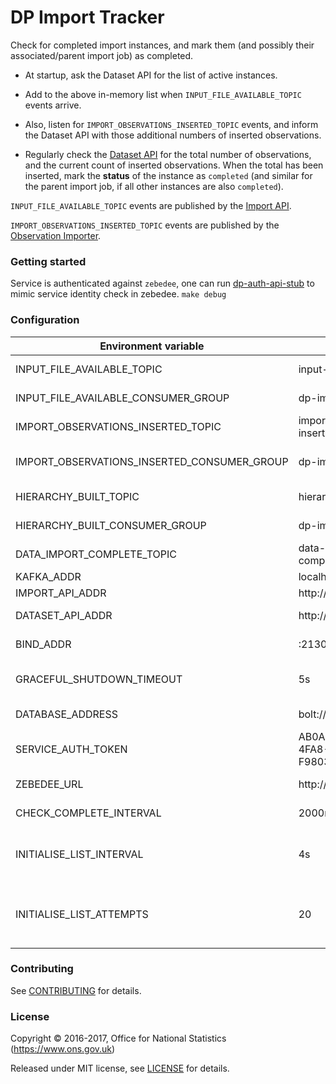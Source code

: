 DP Import Tracker
=================

Check for completed import instances, and mark them (and possibly
their associated/parent import job) as completed.

* At startup, ask the Dataset API for the list of active instances.

* Add to the above in-memory list when `INPUT_FILE_AVAILABLE_TOPIC` events arrive.

* Also, listen for `IMPORT_OBSERVATIONS_INSERTED_TOPIC` events,
and inform the Dataset API with those additional numbers of inserted observations.

* Regularly check the [Dataset API](../dp-dataset-api) for the total number of observations,
and the current count of inserted observations.  When the total has been
inserted, mark the **status** of the instance as `completed` (and similar
for the parent import job, if all other instances are also `completed`).

`INPUT_FILE_AVAILABLE_TOPIC` events are published by the [Import API](../dp-import-api).

`IMPORT_OBSERVATIONS_INSERTED_TOPIC` events are published by the
[Observation Importer](../dp-observation-importer).

### Getting started

Service is authenticated against `zebedee`, one can run [dp-auth-api-stub](https://github.com/ONSdigital/dp-auth-api-stub) to mimic
service identity check in zebedee.
`make debug`

### Configuration

| Environment variable                        | Default                               | Description
| ------------------------------------------- | ------------------------------------- | -----------
| INPUT_FILE_AVAILABLE_TOPIC                  | input-file-available                  | topic name for import file available events
| INPUT_FILE_AVAILABLE_CONSUMER_GROUP         | dp-import-tracker                     | consumer group name for import file available events
| IMPORT_OBSERVATIONS_INSERTED_TOPIC          | import-observations-inserted          | topic name for numbers of inserted observations
| IMPORT_OBSERVATIONS_INSERTED_CONSUMER_GROUP | dp-import-tracker                     | consumer group name for numbers of inserted observations
| HIERARCHY_BUILT_TOPIC                       | hierarchy-built                       | topic name for built hierarchies
| HIERARCHY_BUILT_CONSUMER_GROUP              | dp-import-tracker                     | consumer group name for built hierarchies
| DATA_IMPORT_COMPLETE_TOPIC                  | data-import-complete                  | topic name for hierarchies ready to be imported
| KAFKA_ADDR                                  | localhost:9092                        | A list of kafka brokers
| IMPORT_API_ADDR                             | http://localhost:21800                | The address of Import API
| DATASET_API_ADDR                            | http://localhost:22000                | The address of Dataset API
| BIND_ADDR                                   | :21300                                | address to listen on for healthcheck requests
| GRACEFUL_SHUTDOWN_TIMEOUT                   | 5s                                    | how much grace time to allow when shutting down (time.duration)
| DATABASE_ADDRESS                            | bolt://localhost:7687                 | The address of the database
| SERVICE_AUTH_TOKEN                          | AB0A5CFA-3C55-4FA8-AACC-F98039BED0AC  | The service authorization token
| ZEBEDEE_URL                                 | http://localhost:8082                 | The host name for Zebedee
| CHECK_COMPLETE_INTERVAL                     | 2000ms                                | how much time between checking for instances
| INITIALISE_LIST_INTERVAL                    | 4s                                    | on startup, if getting instance list fails, how much time to wait before retries
| INITIALISE_LIST_ATTEMPTS                    | 20                                    | on startup, how many times to retry for instances, before exiting, see INITIALISE_LIST_INTERVAL

### Contributing

See [CONTRIBUTING](CONTRIBUTING.md) for details.

### License

Copyright © 2016-2017, Office for National Statistics (https://www.ons.gov.uk)

Released under MIT license, see [LICENSE](LICENSE.md) for details.
